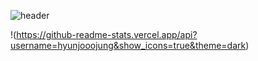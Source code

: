 ![header](https://capsule-render.vercel.app/api?type=waving&color=A3DCBE&text=hyunjoojung&fontColor=343a40&textBg=f7f5f5&height=120)




!(https://github-readme-stats.vercel.app/api?username=hyunjooojung&show_icons=true&theme=dark)

